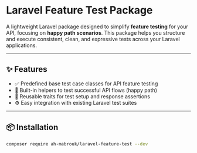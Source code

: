 # Laravel Feature Test Package

A lightweight Laravel package designed to simplify **feature testing** for your API, focusing on **happy path scenarios**. This package helps you structure and execute consistent, clean, and expressive tests across your Laravel applications.

---

## ✨ Features

- ✅ Predefined base test case classes for API feature testing
- 🧪 Built-in helpers to test successful API flows (happy path)
- 🔄 Reusable traits for test setup and response assertions
- ⚙️ Easy integration with existing Laravel test suites

---

## 📦 Installation

```bash
composer require ah-mabrouk/laravel-feature-test --dev
